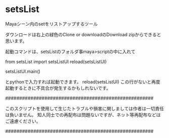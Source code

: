 # setsList
Mayaシーン内のsetをリストアップするツール


ダウンロードは右上の緑色のClone or downloadのDownload zipからできると思います。


起動コマンドは、setsListのフォルダ事maya>scriptの中に入れて

from setsList import setsListUI
reload(setsListUI)

setsListUI.main()

とpythonで入力すれば起動できます。
reload(setsListUI)
この行がないと再度起動するときに不具合が発生するかもしれないです。

#####################################################

このスクリプトを使用して生じたトラブルや損害に関しましては作者は一切責任は負いません。
知人同士での再配布は問題ないですが、ネット等再配布などはご遠慮ください。

#####################################################
